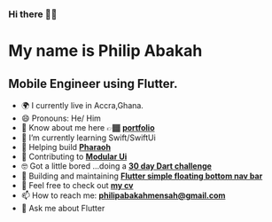 ### Hi there 👋🏾

My name is Philip Abakah
====================================

Mobile Engineer using Flutter.
-------------------------

- 🌍 I currently live in Accra,Ghana.
- 😄 Pronouns: He/ Him
- 📄 Know about me here 👉🏾 **[portfolio](https://philipwrites.codes)**
- 🍎 I’m currently learning Swift/SwiftUi 
- 🌱 Helping build **[Pharaoh](https://github.com/pharaoh-dart)**
- 🤗 Contributing to **[Modular Ui](https://github.com/opxica/modular-ui)**
- 🤓 Got a little bored ...doing a **[30 day Dart challenge](https://github.com/Strange-Philip/dart_challenge/tree/main)**
- 👯 Building and maintaining **[Flutter simple floating bottom nav bar](https://pub.dev/packages/simple_floating_bottom_nav_bar)**
- 🤝 Feel free to check out **[my cv](https://drive.google.com/file/d/1hLtYFvgm1Qv8aHYSBLFmh0mr4xsNj4yU/view?usp=sharing)**
- 📫 How to reach me: **philipabakahmensah@gmail.com**
- 💬 Ask me about Flutter
